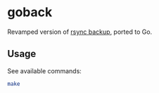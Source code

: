 # goback

Revamped version of [rsync backup](../../python/rsync_backup/README.md), ported to Go.

## Usage

See available commands:

```bash
make
```
